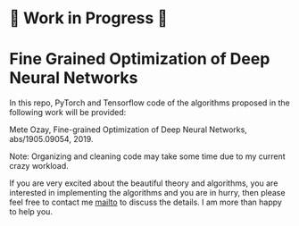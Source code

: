 # :construction: Work in Progress :construction:

# Fine Grained Optimization of Deep Neural Networks

In this repo, PyTorch and Tensorflow code of the algorithms proposed in the following work will be provided:

Mete Ozay, Fine-grained Optimization of Deep Neural Networks, abs/1905.09054, 2019.

Note: Organizing and cleaning code may take some time due to my current crazy workload. 

If you are very excited about the beautiful theory and algorithms, you are interested in implementing the algorithms and you are in hurry, then please feel free to contact me [mailto](meteozay@gmail.com) to discuss the details. I am more than happy to help you.
